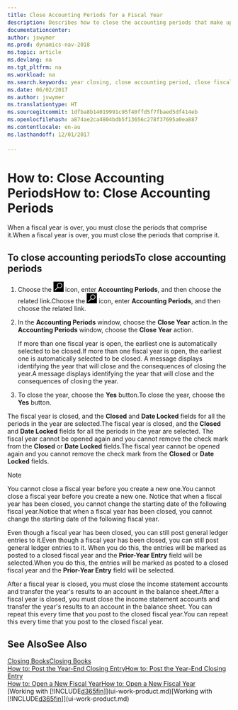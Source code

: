 ```yaml
---
title: Close Accounting Periods for a Fiscal Year
description: Describes how to close the accounting periods that make up the fiscal year.
documentationcenter: 
author: jswymer
ms.prod: dynamics-nav-2018
ms.topic: article
ms.devlang: na
ms.tgt_pltfrm: na
ms.workload: na
ms.search.keywords: year closing, close accounting period, close fiscal year, bank account detailed trial balance
ms.date: 06/02/2017
ms.author: jswymer
ms.translationtype: HT
ms.sourcegitcommit: 1dfba8b14019991c95f40ffd5f7fbaed5df414eb
ms.openlocfilehash: a874ae2ca4804bdb5f13656c278f37695a0ea887
ms.contentlocale: en-au
ms.lasthandoff: 12/01/2017

---
```

# <a name="how-to-close-accounting-periods"></a><span data-ttu-id="4f840-103">How to: Close Accounting Periods</span><span class="sxs-lookup"><span data-stu-id="4f840-103">How to: Close Accounting Periods</span></span>
<span data-ttu-id="4f840-104">When a fiscal year is over, you must close the periods that comprise it.</span><span class="sxs-lookup"><span data-stu-id="4f840-104">When a fiscal year is over, you must close the periods that comprise it.</span></span>

## <a name="to-close-accounting-periods"></a><span data-ttu-id="4f840-105">To close accounting periods</span><span class="sxs-lookup"><span data-stu-id="4f840-105">To close accounting periods</span></span>
1. <span data-ttu-id="4f840-106">Choose the ![Search for Page or Report](media/ui-search/search_small.png "Search for Page or Report icon") icon, enter **Accounting Periods**, and then choose the related link.</span><span class="sxs-lookup"><span data-stu-id="4f840-106">Choose the ![Search for Page or Report](media/ui-search/search_small.png "Search for Page or Report icon") icon, enter **Accounting Periods**, and then choose the related link.</span></span>
2. <span data-ttu-id="4f840-107">In the **Accounting Periods** window, choose the **Close Year** action.</span><span class="sxs-lookup"><span data-stu-id="4f840-107">In the **Accounting Periods** window, choose the **Close Year** action.</span></span>

    <span data-ttu-id="4f840-108">If more than one fiscal year is open, the earliest one is automatically selected to be closed.</span><span class="sxs-lookup"><span data-stu-id="4f840-108">If more than one fiscal year is open, the earliest one is automatically selected to be closed.</span></span> <span data-ttu-id="4f840-109">A message displays identifying the year that will close and the consequences of closing the year.</span><span class="sxs-lookup"><span data-stu-id="4f840-109">A message displays identifying the year that will close and the consequences of closing the year.</span></span>
3. <span data-ttu-id="4f840-110">To close the year, choose the **Yes** button.</span><span class="sxs-lookup"><span data-stu-id="4f840-110">To close the year, choose the **Yes** button.</span></span>

<span data-ttu-id="4f840-111">The fiscal year is closed, and the **Closed** and **Date Locked** fields for all the periods in the year are selected.</span><span class="sxs-lookup"><span data-stu-id="4f840-111">The fiscal year is closed, and the **Closed** and **Date Locked** fields for all the periods in the year are selected.</span></span> <span data-ttu-id="4f840-112">The fiscal year cannot be opened again and you cannot remove the check mark from the **Closed** or **Date Locked** fields.</span><span class="sxs-lookup"><span data-stu-id="4f840-112">The fiscal year cannot be opened again and you cannot remove the check mark from the **Closed** or **Date Locked** fields.</span></span>

> [!NOTE]  
>   <span data-ttu-id="4f840-113">You cannot close a fiscal year before you create a new one.</span><span class="sxs-lookup"><span data-stu-id="4f840-113">You cannot close a fiscal year before you create a new one.</span></span> <span data-ttu-id="4f840-114">Notice that when a fiscal year has been closed, you cannot change the starting date of the following fiscal year.</span><span class="sxs-lookup"><span data-stu-id="4f840-114">Notice that when a fiscal year has been closed, you cannot change the starting date of the following fiscal year.</span></span>

<span data-ttu-id="4f840-115">Even though a fiscal year has been closed, you can still post general ledger entries to it.</span><span class="sxs-lookup"><span data-stu-id="4f840-115">Even though a fiscal year has been closed, you can still post general ledger entries to it.</span></span> <span data-ttu-id="4f840-116">When you do this, the entries will be marked as posted to a closed fiscal year and the **Prior-Year Entry** field will be selected.</span><span class="sxs-lookup"><span data-stu-id="4f840-116">When you do this, the entries will be marked as posted to a closed fiscal year and the **Prior-Year Entry** field will be selected.</span></span>

<span data-ttu-id="4f840-117">After a fiscal year is closed, you must close the income statement accounts and transfer the year's results to an account in the balance sheet.</span><span class="sxs-lookup"><span data-stu-id="4f840-117">After a fiscal year is closed, you must close the income statement accounts and transfer the year's results to an account in the balance sheet.</span></span> <span data-ttu-id="4f840-118">You can repeat this every time that you post to the closed fiscal year.</span><span class="sxs-lookup"><span data-stu-id="4f840-118">You can repeat this every time that you post to the closed fiscal year.</span></span>

## <a name="see-also"></a><span data-ttu-id="4f840-119">See Also</span><span class="sxs-lookup"><span data-stu-id="4f840-119">See Also</span></span>
[<span data-ttu-id="4f840-120">Closing Books</span><span class="sxs-lookup"><span data-stu-id="4f840-120">Closing Books</span></span>](year-close-books.md)  
[<span data-ttu-id="4f840-121">How to: Post the Year-End Closing Entry</span><span class="sxs-lookup"><span data-stu-id="4f840-121">How to: Post the Year-End Closing Entry</span></span>](year-how-post-year-end-close-entry.md)  
[<span data-ttu-id="4f840-122">How to: Open a New Fiscal Year</span><span class="sxs-lookup"><span data-stu-id="4f840-122">How to: Open a New Fiscal Year</span></span>](finance-how-open-new-fiscal-year.md)  
<span data-ttu-id="4f840-123">[Working with [!INCLUDE[d365fin](includes/d365fin_md.md)]](ui-work-product.md)</span><span class="sxs-lookup"><span data-stu-id="4f840-123">[Working with [!INCLUDE[d365fin](includes/d365fin_md.md)]](ui-work-product.md)</span></span>

